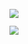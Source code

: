 ![](https://komarev.com/ghpvc/?username=GeorgeKryptonian&color=800000)

[![](https://www.codewars.com/users/GeorgeKryptonian/badges/micro)](https://www.codewars.com/users/GeorgeKryptonian)
